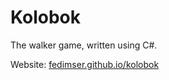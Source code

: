 # Kolobok

The walker game, written using C#.

Website: [fedimser.github.io/kolobok](http://fedimser.github.io/kolobok)
